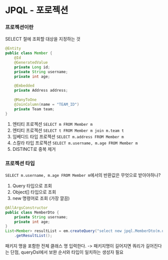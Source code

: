 # JPQL - 포로젝션
### 프로젝션이란
SELECT 절에 조회할 대상을 지정하는 것
```java
@Entity
public class Member {
    @Id
    @GeneratedValue
    private Long id;
    private String username;
    private int age;
    
    @Embedded
    private Address address;
    
    @ManyToOne
    @JoinColumn(name = "TEAM_ID")
    private Team team;
}
```
1. 엔티티 프로젝션 `SELECT m FROM Member m`
2. 엔티티 프로젝션 `SELECT t FROM Member m join m.team t`
3. 임베디드 타입 프로젝션 `SELECT m.address FROM Member m` 
4. 스칼라 타입 프로젝션 `SELECT m.username, m.age FROM Member m`
5. DISTINCT로 중복 제거
### 프로젝션 타입
`SELECT m.username, m.age FROM Member m`에서의 반환값은 무엇으로 받아야하나?
1. Query 타입으로 조회
2. Object[] 타입으로 조회
3. new 명령어로 조회 (가장 깔끔)
```java
@AllArgsConstructor
public class MemberDto {
    private String username;
    private int age;
}
List<Member> resultList = em.createQuery("select new jpql.MemberDto(m.username, m.age) from Member m", Member.class)
    .getResultList();
```
패키지 명을 포함한 전체 클래스 명 입력한다. -> 패키지명이 길어지면 쿼리가 길어진다는 단점, queryDsl에서 보완
순서와 타입이 일치하는 생성자 필요
